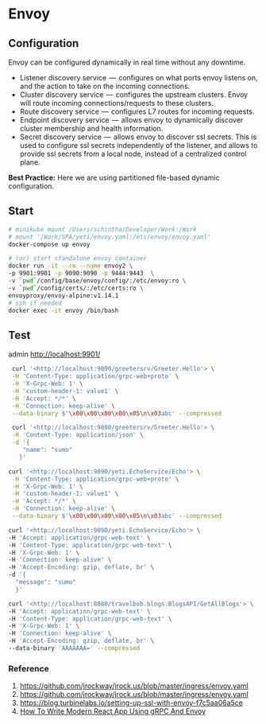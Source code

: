 # Envoy

## Configuration

Envoy can be configured dynamically in real time without any downtime.

- Listener discovery service  —  configures on what ports envoy listens on, and the action to take on the incoming connections.
- Cluster discovery service  —  configures the upstream clusters. Envoy will route incoming connections/requests to these clusters.
- Route discovery service  —  configures L7 routes for incoming requests.
- Endpoint discovery service  —  allows envoy to dynamically discover cluster membership and health information.
- Secret discovery service  —  allows envoy to discover ssl secrets. This is used to configure ssl secrets independently of the listener, and allows to provide ssl secrets from a local node, instead of a centralized control plane.

**Best Practice:** Here we are using partitioned file-based dynamic configuration.

## Start

```bash
# minikube mount /Users/schintha/Developer/Work:/Work
# mount '/Work/SPA/yeti/envoy.yaml:/etc/envoy/envoy.yaml'
docker-compose up envoy

# (or) start standalone envoy container
docker run -it --rm --name envoy2 \
-p 9901:9901 -p 9090:9090 -p 9444:9443  \
-v `pwd`/config/base/envoy/config/:/etc/envoy:ro \
-v `pwd`/config/certs/:/etc/certs:ro \
envoyproxy/envoy-alpine:v1.14.1
# ssh if needed
docker exec -it envoy /bin/bash
```

## Test

 admin <http://localhost:9901/>

```bash
 curl '<http://localhost:9090/greetersrv/Greeter.Hello'> \
 -H 'Content-Type: application/grpc-web+proto' \
 -H 'X-Grpc-Web: 1' \
 -H 'custom-header-1: value1' \
 -H 'Accept: */*' \
 -H 'Connection: keep-alive' \
 --data-binary $'\x00\x00\x00\x00\x05\n\x03abc' --compressed

 curl '<http://localhost:9090/greetersrv/Greeter.Hello'> \
 -H 'Content-Type: application/json' \
 -d '{
    "name": "sumo"
   }'

curl '<http://localhost:9090/yeti.EchoService/Echo'> \
 -H 'Content-Type: application/grpc-web+proto' \
 -H 'X-Grpc-Web: 1' \
 -H 'custom-header-1: value1' \
 -H 'Accept: */*' \
 -H 'Connection: keep-alive' \
 --data-binary $'\x00\x00\x00\x00\x05\n\x03abc' --compressed

curl '<http://localhost:9090/yeti.EchoService/Echo'> \
-H 'Accept: application/grpc-web-text' \
-H 'Content-Type: application/grpc-web-text' \
-H 'X-Grpc-Web: 1' \
-H 'Connection: keep-alive' \
-H 'Accept-Encoding: gzip, deflate, br' \
-d '{
  "message": "sumo"
  }'

curl '<http://localhost:8080/travelbob.blogs.BlogsAPI/GetAllBlogs'> \
-H 'Accept: application/grpc-web-text' \
-H 'Content-Type: application/grpc-web-text' \
-H 'X-Grpc-Web: 1' \
-H 'Connection: keep-alive' \
-H 'Accept-Encoding: gzip, deflate, br' \
--data-binary 'AAAAAAA=' --compressed
```

### Reference

1. <https://github.com/jrockway/jrock.us/blob/master/ingress/envoy.yaml>
1. <https://github.com/jrockway/jrock.us/blob/master/ingress/envoy.yaml>
1. <https://blog.turbinelabs.io/setting-up-ssl-with-envoy-f7c5aa06a5ce>
1. [How To Write Modern React App Using gRPC And Envoy](https://medium.com/effective-development/how-to-write-modern-react-app-using-grpc-and-envoy-a9d9a4f2785e)
